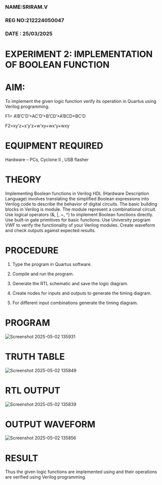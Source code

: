 ###  NAME:SRIRAM.V
### REG NO:212224050047
### DATE : 25/03/2025
# EXPERIMENT 2: IMPLEMENTATION OF BOOLEAN FUNCTION 
# AIM:

To implement the given logic function verify its operation in Quartus using Verilog programming.

F1= A’B’C’D’+AC’D’+B’CD’+A’BCD+BC’D 

F2=xy’z+x’y’z+w’xy+wx’y+wxy

# EQUIPMENT REQUIRED

Hardware – PCs, Cyclone II , USB flasher

# THEORY
Implementing Boolean functions in Verilog HDL (Hardware Description Language) involves translating the simplified Boolean expressions into Verilog code to describe the behavior of digital circuits. The basic building blocks in Verilog is module. The module represent a combinational circuit. Use logical operators (&, |, ~, ^) to implement Boolean functions directly. Use built-in gate primitives for basic functions. Use University program VWF to verify the functionality of your Verilog modules. Create waveform and check outputs against expected results.

# PROCEDURE

1.	Type the program in Quartus software.

2.	Compile and run the program.

3.	Generate the RTL schematic and save the logic diagram.

4.	Create nodes for inputs and outputs to generate the timing diagram.

5.	For different input combinations generate the timing diagram.


# PROGRAM
![Screenshot 2025-05-02 135931](https://github.com/user-attachments/assets/fcfc804c-808c-4645-9f0b-1e56a873aacf)


# TRUTH TABLE
![Screenshot 2025-05-02 135849](https://github.com/user-attachments/assets/1362a27b-7706-4881-8307-b7a0cb739b27)


# RTL OUTPUT
![Screenshot 2025-05-02 135839](https://github.com/user-attachments/assets/54a8ab8a-7fb1-4dfe-bd6d-2e14d4b7d0ff)

# OUTPUT WAVEFORM
![Screenshot 2025-05-02 135856](https://github.com/user-attachments/assets/27fc7cf1-d9e9-4df5-9db3-614f2b487cba)


# RESULT

Thus the given logic functions are implemented using and their operations are verified using Verilog programming.
